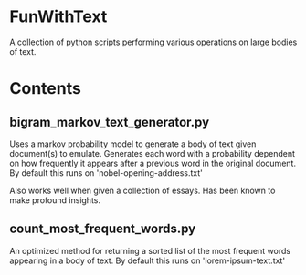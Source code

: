 FunWithText
===========

A collection of python scripts performing various operations on large bodies of text.

Contents
========

bigram_markov_text_generator.py
-------------------------------
Uses a markov probability model to generate a body of text given document(s) to emulate. Generates each word with a probability dependent on how frequently it appears after a previous word in the original document. By default this runs on 'nobel-opening-address.txt'

Also works well when given a collection of essays. Has been known to make profound insights.

count_most_frequent_words.py
----------------------------
An optimized method for returning a sorted list of the most frequent words appearing in a body of text. By default this runs on 'lorem-ipsum-text.txt'